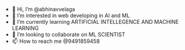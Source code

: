 - 👋 Hi, I’m @abhinavvelaga
- 👀 I’m interested in web developing in AI and ML
- 🌱 I’m currently learning ARTIFICIAL INTELLEGENCE AND MACHINE LEARNING
- 💞️ I’m looking to collaborate on ML SCIENTIST
- 📫 How to reach me @9491859458

<!---
abhinavvelaga/abhinavvelaga is a ✨ special ✨ repository because its `README.md` (this file) appears on your GitHub profile.
You can click the Preview link to take a look at your changes.
--->
